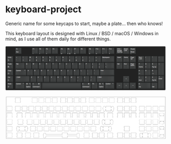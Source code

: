 # keyboard-project
Generic name for some keycaps to start, maybe a plate... then who knows!

This keyboard layout is designed with Linux / BSD / macOS / Windows in mind, as I use all of them daily for different things. 

![Keyboard Layout](/layout.png)

![Keyboard Plate](/plate.png)
